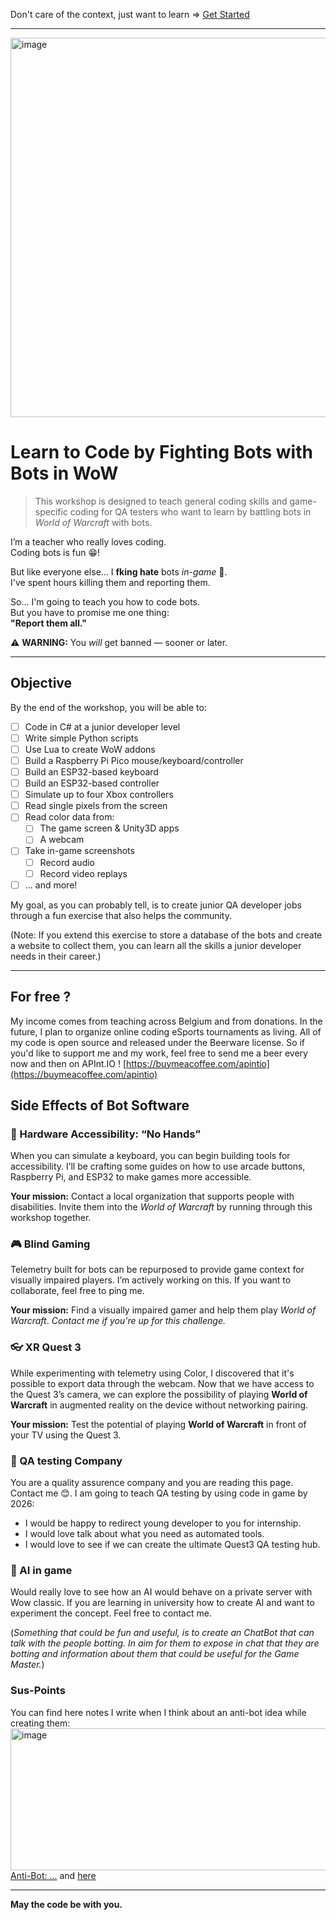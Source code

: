 Don't care of the context, just want to learn => [Get Started](https://github.com/EloiStree/LearnCodeByFightingBotsWithBotsInWow/tree/main/GetStarted)

-------------

<img width="1120" height="607" alt="image" src="https://github.com/user-attachments/assets/c49cc56b-6c28-4254-9d11-7929152a22fe" />

# Learn to Code by Fighting Bots with Bots in WoW

> This workshop is designed to teach general coding skills and game-specific coding for QA testers who want to learn by battling bots in *World of Warcraft* with bots.

I’m a teacher who really loves coding.  
Coding bots is fun 😁!  

But like everyone else… I **fking hate** bots *in-game* 🤬.  
I've spent hours killing them and reporting them.  

So... I'm going to teach you how to code bots.  
But you have to promise me one thing:  
**"Report them all."**  

⚠️ **WARNING:** You *will* get banned — sooner or later.  

---  

## Objective  

By the end of the workshop, you will be able to:

* [ ] Code in C# at a junior developer level  
* [ ] Write simple Python scripts  
* [ ] Use Lua to create WoW addons  
* [ ] Build a Raspberry Pi Pico mouse/keyboard/controller  
* [ ] Build an ESP32-based keyboard  
* [ ] Build an ESP32-based controller  
* [ ] Simulate up to four Xbox controllers  
* [ ] Read single pixels from the screen  
* [ ] Read color data from:  
  * [ ] The game screen & Unity3D apps  
  * [ ] A webcam   
* [ ] Take in-game screenshots    
  * [ ] Record audio  
  * [ ] Record video replays  
* [ ] ... and more!  

My goal, as you can probably tell, is to create junior QA developer jobs through a fun exercise that also helps the community.

(Note: If you extend this exercise to store a database of the bots and create a website to collect them, you can learn all the skills a junior developer needs in their career.)

---

## For free ?

My income comes from teaching across Belgium and from donations.
In the future, I plan to organize online coding eSports tournaments as living.
All of my code is open source and released under the Beerware license.
So if you'd like to support me and my work, feel free to send me a beer every now and then on APInt.IO !
[https://buymeacoffee.com/apintio](https://buymeacoffee.com/apintio)


## Side Effects of Bot Software

### 🧰 Hardware Accessibility: “No Hands”

When you can simulate a keyboard, you can begin building tools for accessibility.
I’ll be crafting some guides on how to use arcade buttons, Raspberry Pi, and ESP32 to make games more accessible.

**Your mission:**
Contact a local organization that supports people with disabilities.
Invite them into the *World of Warcraft* by running through this workshop together.

### 🎮 Blind Gaming

Telemetry built for bots can be repurposed to provide game context for visually impaired players.
I’m actively working on this. If you want to collaborate, feel free to ping me.

**Your mission:**
Find a visually impaired gamer and help them play *World of Warcraft*.
_Contact me if you're up for this challenge._



### 👓 XR Quest 3

While experimenting with telemetry using Color, I discovered that it's possible to export data through the webcam.
Now that we have access to the Quest 3’s camera, we can explore the possibility of playing **World of Warcraft** in augmented reality on the device without networking pairing.

**Your mission:**
Test the potential of playing **World of Warcraft** in front of your TV using the Quest 3.


### 🔬 QA testing Company

You are a quality assurence company and you are reading this page.
Contact me 😊.
I am going to teach QA testing by using code in game by 2026:
- I would be happy to redirect young developer to you for internship.
- I would love talk about what you need as automated tools.
- I would love to see if we can create the ultimate Quest3 QA testing hub.


### 🤖 AI in game

Would really love to see how an AI would behave on a private server with Wow classic.
If you are learning in university how to create AI and want to experiment the concept.
Feel free to contact me. 

(_Something that could be fun and useful, is to create an ChatBot that can talk with the people botting. In aim for them to expose in chat that they are botting and information about them that could be useful for the Game Master._)




### Sus-Points

You can find here notes I write when I think about an anti-bot idea while creating them:
[<img width="703" height="227" alt="image" src="https://github.com/user-attachments/assets/fd476953-ae71-4c22-b9a0-01323782aa43" />](https://github.com/EloiStree/HelloWarcraftQAXR/issues?q=Anti-Bot%3A)  
[Anti-Bot: ...](https://github.com/EloiStree/HelloWarcraftQAXR/issues?q=Anti-Bot) and [here](https://github.com/EloiStree/LearnCodeByFightingBotsWithBots/issues?q=Anti-Bot)

---

**May the code be with you.**

